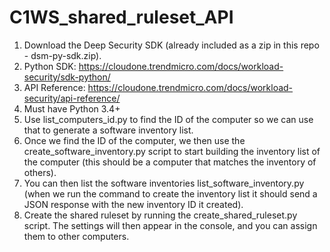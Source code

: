 # C1WS_shared_ruleset_API

1.	Download the Deep Security SDK (already included as a zip in this repo - dsm-py-sdk.zip).
2.	Python SDK: https://cloudone.trendmicro.com/docs/workload-security/sdk-python/
3.	API Reference: https://cloudone.trendmicro.com/docs/workload-security/api-reference/
4.	Must have Python 3.4+
5.	Use list_computers_id.py to find the ID of the computer so we can use that to generate a software inventory list.
6.	Once we find the ID of the computer, we then use the create_software_inventory.py script to start building the inventory list of the computer (this should be a computer that matches the inventory of others).
7.	You can then list the software inventories list_software_inventory.py (when we run the command to create the inventory list it should send a JSON response with the new inventory ID it created). 
8.	Create the shared ruleset by running the create_shared_ruleset.py script. The settings will then appear in the console, and you can assign them to other computers. 
